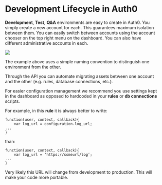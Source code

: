 # Development Lifecycle in Auth0

__Development__, __Test__, __Q&A__ environments are easy to create in Auth0. You simply create a new account for each. This guarantees maximum isolation between them. You can easily switch between accounts using the account chooser on the top right menu on the dashboard. You can also have different administrative accounts in each.

![](https://docs.google.com/drawings/d/1ceFEtCtIvZz_0J7ugDgxAMAv4YPIIYKOmfa4lzFbQDo/pub?w=607&h=298)

The example above uses a simple naming convention to distinguish one environment from the other.

Through the API you can automate migrating assets between one account and the other (e.g. rules, database connections, etc.).

For easier configuration management we recommend you use settings kept in the dashboard as opposed to hardcoded in your __rules__ or __db connections__ scripts.

For example, in this __rule__ it is always better to write:

```
function(user, context, callback){
	var log_url = configuration.log_url;	
...
}
```

than:

```
function(user, context, callback){
	var log_url = ‘https://someurl/log’;	
...
}
```

Very likely this URL will change from development to production. This will make your code more portable.
